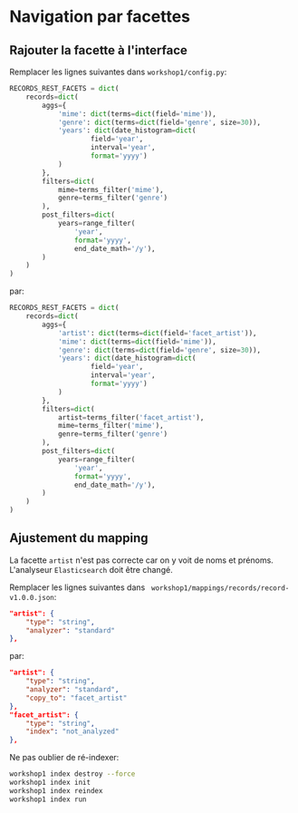 # Navigation par facettes

## Rajouter la facette à l'interface

Remplacer les lignes suivantes dans `workshop1/config.py`:

```python
RECORDS_REST_FACETS = dict(
    records=dict(
        aggs={
            'mime': dict(terms=dict(field='mime')),
            'genre': dict(terms=dict(field='genre', size=30)),
            'years': dict(date_histogram=dict(
                    field='year',
                    interval='year',
                    format='yyyy')
            )
        },
        filters=dict(
            mime=terms_filter('mime'),
            genre=terms_filter('genre')
        ),
        post_filters=dict(
            years=range_filter(
                'year',
                format='yyyy',
                end_date_math='/y'),
        )
    )
)
```

par:
```python
RECORDS_REST_FACETS = dict(
    records=dict(
        aggs={
            'artist': dict(terms=dict(field='facet_artist')),
            'mime': dict(terms=dict(field='mime')),
            'genre': dict(terms=dict(field='genre', size=30)),
            'years': dict(date_histogram=dict(
                    field='year',
                    interval='year',
                    format='yyyy')
            )
        },
        filters=dict(
            artist=terms_filter('facet_artist'),
            mime=terms_filter('mime'),
            genre=terms_filter('genre')
        ),
        post_filters=dict(
            years=range_filter(
                'year',
                format='yyyy',
                end_date_math='/y'),
        )
    )
)
```

## Ajustement du mapping

La facette `artist` n'est pas correcte car on y voit de noms et prénoms. L'analyseur `Elasticsearch` doit être changé.

Remplacer les lignes suivantes dans ` workshop1/mappings/records/record-v1.0.0.json`:

```json
"artist": {
    "type": "string",
    "analyzer": "standard"
},
```

par:
```json
"artist": {
    "type": "string",
    "analyzer": "standard",
    "copy_to": "facet_artist"
},
"facet_artist": {
    "type": "string",
    "index": "not_analyzed"
},
```
Ne pas oublier de ré-indexer:

```bash
workshop1 index destroy --force
workshop1 index init
workshop1 index reindex
workshop1 index run
```
